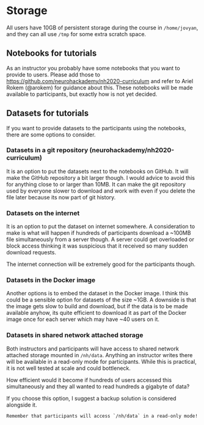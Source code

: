 # Storage

All users have 10GB of persistent storage during the course in `/home/jovyan`,
and they can all use `/tmp` for some extra scratch space.

## Notebooks for tutorials

As an instructor you probably have some notebooks that you want to provide to
users. Please add those to https://github.com/neurohackademy/nh2020-curriculum
and refer to Ariel Rokem (@arokem) for guidance about this. These notebooks will
be made available to participants, but exactly how is not yet decided.

## Datasets for tutorials

If you want to provide datasets to the participants using the notebooks, there
are some options to consider.

### Datasets in a git repository (neurohackademy/nh2020-curriculum)

It is an option to put the datasets next to the notebooks on GitHub. It will
make the GitHub repository a bit larger though. I would advice to avoid this for
anything close to or larger than 10MB. It can make the git repository used by
everyone slower to download and work with even if you delete the file later
because its now part of git history.

### Datasets on the internet

It is an option to put the dataset on internet somewhere. A consideration to
make is what will happen if hundreds of participants download a ~100MB file
simultaneously from a server though. A server could get overloaded or block
access thinking it was suspicious that it received so many sudden download
requests.

The internet connection will be extremely good for the participants though.

### Datasets in the Docker image

Another options is to embed the dataset in the Docker image. I think this could
be a sensible option for datasets of the size ~1GB. A downside is that the image
gets slow to build and download, but if the data is to be made available anyhow,
its quite efficient to download it as part of the Docker image once for each
server which may have ~40 users on it.

### Datasets in shared network attached storage

Both instructors and participants will have access to shared network attached
storage mounted in `/nh/data`. Anything an instructor writes there will be
available in a read-only mode for participants. While this is practical, it is
not well tested at scale and could bottleneck.

How efficient would it become if hundreds of users accessed this simultaneously
and they all wanted to read hundreds a gigabyte of data?

If you choose this option, I suggest a backup solution is considered alongside
it.

```{note}
Remember that participants will access `/nh/data` in a read-only mode!
```
